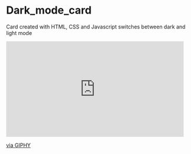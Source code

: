 # Dark_mode_card
Card created with HTML, CSS and Javascript switches between dark and light mode
<iframe src="https://giphy.com/embed/o4zYKrGWs6o14ak2uV" width="480" height="258" frameBorder="0" class="giphy-embed" allowFullScreen></iframe><p><a href="https://giphy.com/gifs/o4zYKrGWs6o14ak2uV">via GIPHY</a></p>
